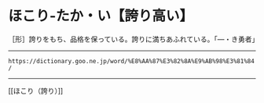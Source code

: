 # ほこり‐たか・い【誇り高い】

［形］誇りをもち、品格を保っている。誇りに満ちあふれている。「―・き勇者」

---
`https://dictionary.goo.ne.jp/word/%E8%AA%87%E3%82%8A%E9%AB%98%E3%81%84/`

---
[[ほこり（誇り）]]